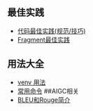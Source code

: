 ## 最佳实践
* [代码最佳实践(规范/技巧)](documents/代码最佳实践(规范_技巧).md)
* [Fragment最佳实践](https://mp.weixin.qq.com/s/TIeRlQDScfIyGhM0qgXxhg)
## 用法大全
* [venv 用法](documents/venv用法.md)
* [常用命令](documents/常用命令.md)
##AIGC相关
* [BLEU和Rouge简介](documents/BLEU和ROUGE简介.md)

